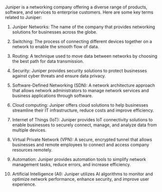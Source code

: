 Juniper is a networking company offering a diverse range of products, software, and services to enterprise customers. Here are some key terms related to Juniper:

1. Juniper Networks: The name of the company that provides networking solutions for businesses across the globe.

2. Switching: The process of connecting different devices together on a network to enable the smooth flow of data.

3. Routing: A technique used to move data between networks by choosing the best path for data transmission.

4. Security: Juniper provides security solutions to protect businesses against cyber threats and ensure data privacy.

5. Software-Defined Networking (SDN): A network architecture approach that allows network administrators to manage network services and business applications through software.

6. Cloud computing: Juniper offers cloud solutions to help businesses streamline their IT infrastructure, reduce costs and improve efficiency.

7. Internet of Things (IoT): Juniper provides IoT connectivity solutions to enable businesses to securely connect, manage, and analyze data from multiple devices.

8. Virtual Private Network (VPN): A secure, encrypted tunnel that allows businesses and remote employees to connect and access company resources remotely.

9. Automation: Juniper provides automation tools to simplify network management tasks, reduce errors, and increase efficiency. 

10. Artificial Intelligence (AI): Juniper utilizes AI algorithms to monitor and optimize network performance, enhance security, and improve user experience.
